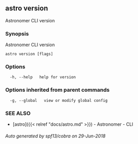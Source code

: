 ## astro version

Astronomer CLI version

### Synopsis

Astronomer CLI version

```
astro version [flags]
```

### Options

```
  -h, --help   help for version
```

### Options inherited from parent commands

```
  -g, --global   view or modify global config
```

### SEE ALSO

* [astro]({{< relref "docs/astro.md" >}})	 - Astronomer - CLI

###### Auto generated by spf13/cobra on 29-Jun-2018
